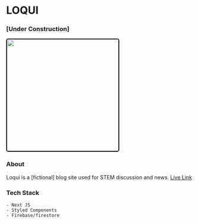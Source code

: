 # LOQUI 

### [Under Construction]

<img src='https://imgur.com/K3py3eK.png' height='300px' width='auto' style='border: 2px solid black; border-radius: 5px'/>

### About

Loqui is a [fictional] blog site used for STEM discussion and news. 
<a href='https://loqui-thenu-k.vercel.app/' target=''>Live Link</a>

### Tech Stack

    - Next JS
    - Styled Components
    - Firebase/firestore